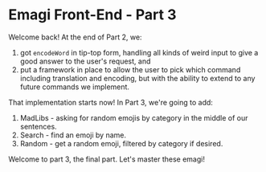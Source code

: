 # Emagi Front-End - Part 3



Welcome back! At the end of Part 2, we:

1. got `encodeWord` in tip-top form, handling all kinds of weird input to give a good answer to the user's request, and
2. put a framework in place to allow the user to pick which command including translation and encoding, but with the ability to extend to any future commands we implement.

That implementation starts now! In Part 3, we're going to add:

1. MadLibs - asking for random emojis by category in the middle of our sentences.
2. Search - find an emoji by name.
3. Random - get a random emoji, filtered by category if desired.


Welcome to part 3, the final part. Let's master these emagi!
